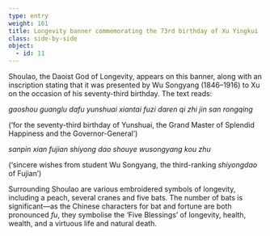 ```yaml
---
type: entry
weight: 161
title: Longevity banner commemorating the 73rd birthday of Xu Yingkui
class: side-by-side
object:
  - id: 11
---
```

Shoulao, the Daoist God of
Longevity, appears on this banner, along with an inscription stating that it was
presented by Wu Songyang (1846–1916) to Xu on the
occasion of his seventy-third birthday. The text reads:

*gaoshou guanglu dafu yunshuai xiantai fuzi daren qi zhi jin
san rongqing*

(‘for the seventy-third birthday of Yunshuai, the Grand
Master of Splendid Happiness and the Governor-General’)

*sanpin xian fujian shiyong dao shouye wusongyang kou zhu*

(‘sincere wishes from student Wu Songyang, the third-ranking
*shiyongdao* of Fujian’)

Surrounding Shoulao are various embroidered symbols
of longevity, including a peach, several cranes and five
bats. The number of bats is significant—as the Chinese
characters for bat and fortune are both pronounced *fu*, they
symbolise the ‘Five Blessings’ of longevity, health, wealth,
and a virtuous life and natural death.
